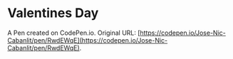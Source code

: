 # Valentines Day

A Pen created on CodePen.io. Original URL: [https://codepen.io/Jose-Nic-Cabanlit/pen/RwdEWqE](https://codepen.io/Jose-Nic-Cabanlit/pen/RwdEWqE).

